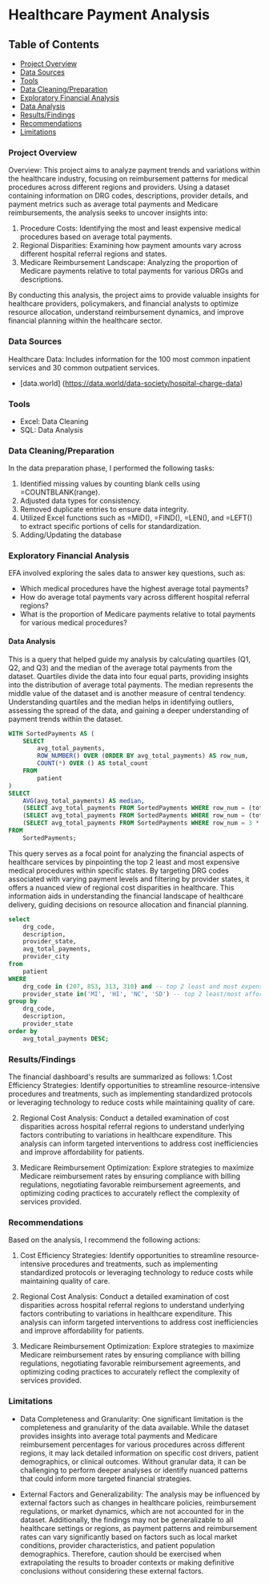 # Healthcare Payment Analysis

## Table of Contents

- [Project Overview](#project-overview)
- [Data Sources](#data-sources)
- [Tools](#tools)
- [Data Cleaning/Preparation](#data-cleaning-/-preparation)
- [Exploratory Financial Analysis](#exploratory-financial-analysis)
- [Data Analysis](#data-analysis)
- [Results/Findings](#results-/-findings)
- [Recommendations](#recommendations)
- [Limitations](#limitations)



### Project Overview

Overview:
This project aims to analyze payment trends and variations within the healthcare industry, focusing on reimbursement patterns for medical procedures across different regions and providers. Using a dataset containing information on DRG codes, descriptions, provider details, and payment metrics such as average total payments and Medicare reimbursements, the analysis seeks to uncover insights into:

1. Procedure Costs: Identifying the most and least expensive medical procedures based on average total payments.
2. Regional Disparities: Examining how payment amounts vary across different hospital referral regions and states.
3. Medicare Reimbursement Landscape: Analyzing the proportion of Medicare payments relative to total payments for various DRGs and descriptions.

By conducting this analysis, the project aims to provide valuable insights for healthcare providers, policymakers, and financial analysts to optimize resource allocation, understand reimbursement dynamics, and improve financial planning within the healthcare sector.

### Data Sources 

Healthcare Data: Includes information for the 100 most common inpatient services and 30 common outpatient services.
-  [data.world] (https://data.world/data-society/hospital-charge-data)

### Tools

  - Excel: Data Cleaning
  - SQL: Data Analysis
    


### Data Cleaning/Preparation

In the data preparation phase, I performed the following tasks:

1. Identified missing values by counting blank cells using =COUNTBLANK(range).
2. Adjusted data types for consistency.
3. Removed duplicate entries to ensure data integrity.
4. Utilized Excel functions such as =MID(), =FIND(), =LEN(), and =LEFT() to extract specific portions of cells for standardization.
5. Adding/Updating the database



### Exploratory Financial Analysis

EFA involved exploring the sales data to answer key questions, such as:

- Which medical procedures have the highest average total payments?
- How do average total payments vary across different hospital referral regions?
- What is the proportion of Medicare payments relative to total payments for various medical procedures?




#### Data Analysis 

This is a query that helped guide my analysis by calculating quartiles (Q1, Q2, and Q3) and the median of the average total payments from the dataset. Quartiles divide the data into four equal parts, providing insights into the distribution of average total payments. The median represents the middle value of the dataset and is another measure of central tendency. Understanding quartiles and the median helps in identifying outliers, assessing the spread of the data, and gaining a deeper understanding of payment trends within the dataset.

``` sql
WITH SortedPayments AS (
    SELECT
        avg_total_payments,
        ROW_NUMBER() OVER (ORDER BY avg_total_payments) AS row_num,
        COUNT(*) OVER () AS total_count
    FROM
        patient
)
SELECT
    AVG(avg_total_payments) AS median,
    (SELECT avg_total_payments FROM SortedPayments WHERE row_num = (total_count + 1) / 4) AS Q1,
    (SELECT avg_total_payments FROM SortedPayments WHERE row_num = (total_count + 1) / 2) AS Q2,
    (SELECT avg_total_payments FROM SortedPayments WHERE row_num = 3 * (total_count + 1) / 4) AS Q3
FROM
    SortedPayments;

```



This query serves as a focal point for analyzing the financial aspects of healthcare services by pinpointing the top 2 least and most expensive medical procedures within specific states. By targeting DRG codes associated with varying payment levels and filtering by provider states, it offers a nuanced view of regional cost disparities in healthcare. This information aids in understanding the financial landscape of healthcare delivery, guiding decisions on resource allocation and financial planning.
``` sql
select
    drg_code,
    description,
    provider_state, 
    avg_total_payments,
    provider_city
from
    patient
WHERE 
    drg_code in (207, 853, 313, 310) and -- top 2 least and most expensive procedures, on avg
    provider_state in('MI', 'HI', 'NC', 'SD') -- top 2 least/most afforadable healthcare
group by
    drg_code, 
    description,
    provider_state
order by
    avg_total_payments DESC;
```


### Results/Findings


The financial dashboard's results are summarized as follows:
1.Cost Efficiency Strategies: Identify opportunities to streamline resource-intensive procedures and treatments, such as implementing standardized protocols or leveraging technology to reduce costs while maintaining quality of care.

2. Regional Cost Analysis: Conduct a detailed examination of cost disparities across hospital referral regions to understand underlying factors contributing to variations in healthcare expenditure. This analysis can inform targeted interventions to address cost inefficiencies and improve affordability for patients.

3. Medicare Reimbursement Optimization: Explore strategies to maximize Medicare reimbursement rates by ensuring compliance with billing regulations, negotiating favorable reimbursement agreements, and optimizing coding practices to accurately reflect the complexity of services provided.

### Recommendations

Based on the analysis, I recommend the following actions:

1. Cost Efficiency Strategies: Identify opportunities to streamline resource-intensive procedures and treatments, such as implementing standardized protocols or leveraging technology to reduce costs while maintaining quality of care.

2. Regional Cost Analysis: Conduct a detailed examination of cost disparities across hospital referral regions to understand underlying factors contributing to variations in healthcare expenditure. This analysis can inform targeted interventions to address cost inefficiencies and improve affordability for patients.

3. Medicare Reimbursement Optimization: Explore strategies to maximize Medicare reimbursement rates by ensuring compliance with billing regulations, negotiating favorable reimbursement agreements, and optimizing coding practices to accurately reflect the complexity of services provided.



### Limitations
- Data Completeness and Granularity: One significant limitation is the completeness and granularity of the data available. While the dataset provides insights into average total payments and Medicare reimbursement percentages for various procedures across different regions, it may lack detailed information on specific cost drivers, patient demographics, or clinical outcomes. Without granular data, it can be challenging to perform deeper analyses or identify nuanced patterns that could inform more targeted financial strategies.

- External Factors and Generalizability: The analysis may be influenced by external factors such as changes in healthcare policies, reimbursement regulations, or market dynamics, which are not accounted for in the dataset. Additionally, the findings may not be generalizable to all healthcare settings or regions, as payment patterns and reimbursement rates can vary significantly based on factors such as local market conditions, provider characteristics, and patient population demographics. Therefore, caution should be exercised when extrapolating the results to broader contexts or making definitive conclusions without considering these external factors.



